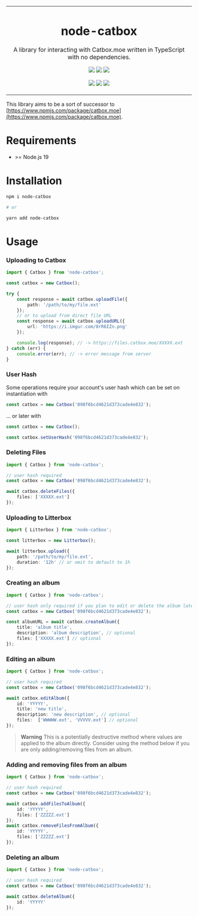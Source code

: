 <p align="center">
	<table>
		<tbody>
			<td align="center">
				<h1>node-catbox</h1>
				<p>A library for interacting with Catbox.moe written in TypeScript with no dependencies.</p>
				<p>
					<a href="https://www.npmjs.com/package/node-catbox"><img src="https://img.shields.io/npm/v/node-catbox?color=crimson&label=node-catbox&logo=npm"></a>
					<a href="https://www.npmjs.com/package/node-catbox"><img src="https://img.shields.io/npm/dt/node-catbox?color=crimson&logo=npm"></a>
					<a href="https://www.npmjs.com/package/node-catbox"><img src="https://img.shields.io/librariesio/release/npm/node-catbox?color=crimson&logo=npm"></a>
				</p>
				<p>
					<a href="https://github.com/depthbomb/node-catbox/releases/latest"><img src="https://img.shields.io/github/release-date/depthbomb/node-catbox.svg?label=Released&logo=github"></a>
					<a href="https://github.com/depthbomb/node-catbox/releases/latest"><img src="https://img.shields.io/github/release/depthbomb/node-catbox.svg?label=Stable&logo=github"></a>
					<a href="https://github.com/depthbomb/node-catbox"><img src="https://img.shields.io/github/repo-size/depthbomb/node-catbox.svg?label=Repo%20Size&logo=github"></a>
				</p>
				<img width="2000" height="0">
			</td>
		</tbody>
	</table>
</p>

This library aims to be a sort of successor to [https://www.npmjs.com/package/catbox.moe](https://www.npmjs.com/package/catbox.moe).

# Requirements

- \>= Node.js 19

# Installation

```sh
npm i node-catbox

# or

yarn add node-catbox
```

# Usage

### Uploading to Catbox

```ts
import { Catbox } from 'node-catbox';

const catbox = new Catbox();

try {
	const response = await catbox.uploadFile({
		path: '/path/to/my/file.ext'
	});
	// or to upload from direct file URL
	const response = await catbox.uploadURL({
		url: 'https://i.imgur.com/8rR6IZn.png'
	});

	console.log(response); // -> https://files.catbox.moe/XXXXX.ext
} catch (err) {
	console.error(err); // -> error message from server
}
```

### User Hash

Some operations require your account's user hash which can be set on instantiation with
```ts
const catbox = new Catbox('098f6bcd4621d373cade4e832');
```
... or later with
```ts
const catbox = new Catbox();

const catbox.setUserHash('098f6bcd4621d373cade4e832');
```

### Deleting Files

```ts
import { Catbox } from 'node-catbox';

// user hash required
const catbox = new Catbox('098f6bcd4621d373cade4e832');

await catbox.deleteFiles({
	files: ['XXXXX.ext']
});
```

### Uploading to Litterbox

```ts
import { Litterbox } from 'node-catbox';

const litterbox = new Litterbox();

await litterbox.upload({
	path: '/path/to/my/file.ext',
	duration: '12h' // or omit to default to 1h
});
```

### Creating an album

```ts
import { Catbox } from 'node-catbox';

// user hash only required if you plan to edit or delete the album later
const catbox = new Catbox('098f6bcd4621d373cade4e832');

const albumURL = await catbox.createAlbum({
	title: 'album title',
	description: 'album description', // optional
	files: ['XXXXX.ext'] // optional
});
```

### Editing an album

```ts
import { Catbox } from 'node-catbox';

// user hash required
const catbox = new Catbox('098f6bcd4621d373cade4e832');

await catbox.editAlbum({
	id: 'YYYYY',
	title: 'new title',
	description: 'new description', // optional
	files:  ['WWWWW.ext', 'VVVVV.ext'] // optional
});
```

> **Warning**
> This is a potentially destructive method where values are applied to the album directly. Consider using the method below if you are only adding/removing files from an album.

### Adding and removing files from an album

```ts
import { Catbox } from 'node-catbox';

// user hash required
const catbox = new Catbox('098f6bcd4621d373cade4e832');

await catbox.addFilesToAlbum({
	id: 'YYYYY',
	files: ['ZZZZZ.ext']
});
await catbox.removeFilesFromAlbum({
	id: 'YYYYY',
	files: ['ZZZZZ.ext']
});
```

### Deleting an album

```ts
import { Catbox } from 'node-catbox';

// user hash required
const catbox = new Catbox('098f6bcd4621d373cade4e832');

await catbox.deleteAlbum({
	id: 'YYYYY'
});
```
